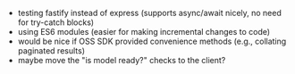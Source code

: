 - testing fastify instead of express (supports async/await nicely, no need for try-catch blocks)
- using ES6 modules (easier for making incremental changes to code)
- would be nice if OSS SDK provided convenience methods (e.g., collating paginated results)
- maybe move the "is model ready?" checks to the client?